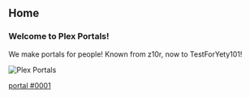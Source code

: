## **Home**

### Welcome to Plex Portals!  
We make portals for people! Known from z10r, now to TestForYety101!


![Plex Portals](https://iili.io/dEf4ln.png "Plex Portals")

[portal #0001](http://b.link/yp6fk)

